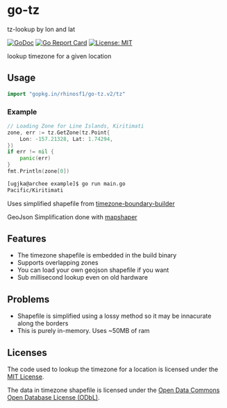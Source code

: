# go-tz

tz-lookup by lon and lat

[![GoDoc](https://godoc.org/gopkg.in/rhinosf1/go-tz.v2?status.svg)](http://godoc.org/gopkg.in/rhinosf1/go-tz.v2/tz)
[![Go Report Card](https://goreportcard.com/badge/gopkg.in/rhinosf1/go-tz.v2)](https://goreportcard.com/report/gopkg.in/rhinosf1/go-tz.v2)
[![License: MIT](https://img.shields.io/badge/License-MIT-yellow.svg)](https://opensource.org/licenses/MIT)

lookup timezone for a given location

## Usage

```go
import "gopkg.in/rhinosf1/go-tz.v2/tz"
```

### Example

```go
// Loading Zone for Line Islands, Kiritimati
zone, err := tz.GetZone(tz.Point{
    Lon: -157.21328, Lat: 1.74294,
})
if err != nil {
    panic(err)
}
fmt.Println(zone[0])
```

```bash
[ugjka@archee example]$ go run main.go
Pacific/Kiritimati
```

Uses simplified shapefile from [timezone-boundary-builder](https://github.com/evansiroky/timezone-boundary-builder/)

GeoJson Simplification done with [mapshaper](http://mapshaper.org/)

## Features

- The timezone shapefile is embedded in the build binary
- Supports overlapping zones
- You can load your own geojson shapefile if you want
- Sub millisecond lookup even on old hardware

## Problems

- Shapefile is simplified using a lossy method so it may be innacurate along the borders
- This is purely in-memory. Uses ~50MB of ram

## Licenses

The code used to lookup the timezone for a location is licensed under the [MIT License](https://opensource.org/licenses/MIT).

The data in timezone shapefile is licensed under the [Open Data Commons Open Database License (ODbL)](http://opendatacommons.org/licenses/odbl/).
